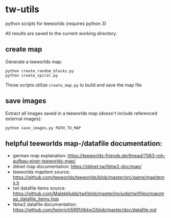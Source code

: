 # tw-utils

python scripts for teeworlds (requires python 3)

All results are saved to the current working directory.


## create map

Generate a teeworlds map:

    python create_random_blocks.py
    python create_spiral.py

Those scripts utilize `create_map.py` to build and save the map file


## save images

Extract all images saved in a teeworlds map (doesn't include referenced external images):

    python save_images.py PATH_TO_MAP


## helpful teeworlds map-/datafile documentation:

* german map explanation: https://teeworlds-friends.de/thread/7563-roh-aufbau-einer-teeworlds-map/
* ddnet map documentation: https://ddnet.tw/libtw2-doc/map/
* teeworlds mapitem source: https://github.com/teeworlds/teeworlds/blob/master/src/game/mapitems.h
* twl datafile items source: https://github.com/Malekblubb/twl/blob/master/include/twl/files/map/map_datafile_items.hpp
* libtw2 datafile documentation: https://github.com/heinrich5991/libtw2/blob/master/doc/datafile.md
